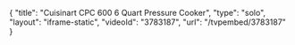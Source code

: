 {
    "title": "Cuisinart CPC 600 6 Quart Pressure Cooker",
    "type": "solo",
    "layout": "iframe-static",
    "videoId": "3783187",
    "url": "\/tvpembed\/3783187"
}